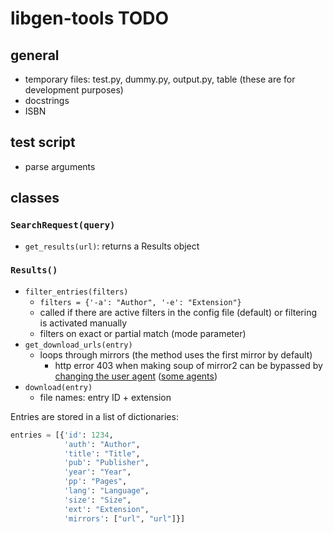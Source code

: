 # libgen-tools TODO

## general

- temporary files: test.py, dummy.py, output.py, table (these are for development purposes)
- docstrings
- ISBN

## test script

- parse arguments

## classes

### `SearchRequest(query)`

- `get_results(url)`: returns a Results object

### `Results()`

- `filter_entries(filters)`
  - `filters = {'-a': "Author", '-e': "Extension"}`
  - called if there are active filters in the config file (default) or filtering is activated manually
  - filters on exact or partial match (mode parameter)
- `get_download_urls(entry)`
  - loops through mirrors (the method uses the first mirror by default)
    - http error 403 when making soup of mirror2 can be bypassed by [changing the user agent](https://stackoverflow.com/questions/24226781/changing-user-agent-in-python-3-for-urrlib-request-urlopen) ([some agents](https://www.zenrows.com/blog/user-agent-web-scraping#importance))
- `download(entry)`
  - file names: entry ID + extension

Entries are stored in a list of dictionaries:

```python
entries = [{'id': 1234, 
            'auth': "Author", 
            'title': "Title", 
            'pub': "Publisher", 
            'year': "Year", 
            'pp': "Pages", 
            'lang': "Language", 
            'size': "Size", 
            'ext': "Extension", 
            'mirrors': ["url", "url"]}]
```
